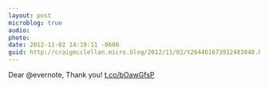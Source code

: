 ```yaml
---
layout: post
microblog: true
audio: 
photo: 
date: 2012-11-02 14:19:11 -0600
guid: http://craigmcclellan.micro.blog/2012/11/02/t264461673912483840.html
---
```

Dear @evernote, Thank you! [t.co/bOawGfsP](http://t.co/bOawGfsP)
